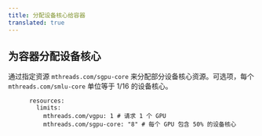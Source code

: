 ```yaml
---
title: 分配设备核心给容器
translated: true
---
```


## 为容器分配设备核心

通过指定资源 `mthreads.com/sgpu-core` 来分配部分设备核心资源。可选项，每个 `mthreads.com/smlu-core` 单位等于 1/16 的设备核心。

```
      resources:
        limits:
          mthreads.com/vgpu: 1 # 请求 1 个 GPU
          mthreads.com/sgpu-core: "8" # 每个 GPU 包含 50% 的设备核心
```
